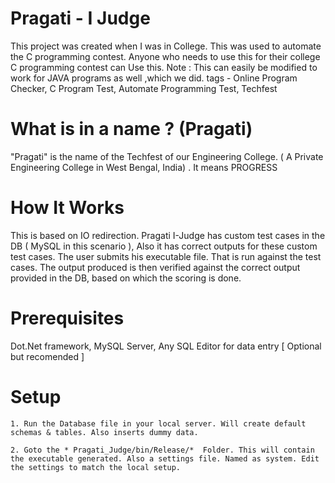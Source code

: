 # Pragati - I Judge
This project was created when I was in College. This was used to automate the C programming contest. Anyone who needs to use this for their college C programming contest can Use this. Note : This can easily be modified to work for JAVA programs as well ,which we did.
tags - Online Program Checker, C Program Test, Automate Programming Test, Techfest

# What is in a name ? (Pragati)
"Pragati" is the name of the Techfest of our Engineering College. ( A Private Engineering College in West Bengal, India) . It means PROGRESS

# How It Works
This is based on IO redirection. Pragati I-Judge has custom test cases in the DB ( MySQL in this scenario ), Also it has correct outputs for these custom test cases. The user submits his executable file. That is run against the test cases. The output produced is then verified against the correct output provided in the DB, based on which the scoring is done.

# Prerequisites
Dot.Net framework, MySQL Server, Any SQL Editor for data entry [ Optional but recomended ]

# Setup
    1. Run the Database file in your local server. Will create default schemas & tables. Also inserts dummy data.

    2. Goto the * Pragati_Judge/bin/Release/*  Folder. This will contain the executable generated. Also a settings file. Named as system. Edit the settings to match the local setup.
